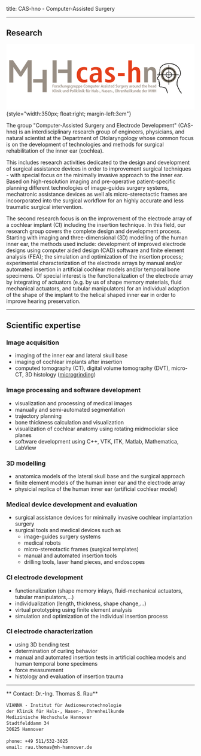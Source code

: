 title: CAS-hno - Computer-Assisted Surgery

- - - 

## Research

![cash-logo](majdani/cas-h.png){style="width:350px; float:right; margin-left:3em"}

The group "Computer-Assisted Surgery and Electrode Development" (CAS-hno) is an interdisciplinary research group of engineers, physicians, and natural scientist at the Department of Otolaryngology whose common focus is on the development of technologies and methods for surgical rehabilitation of the inner ear (cochlea). 

This includes research activities dedicated to the design and development of surgical assistance devices in order to improvement surgical techniques - with special focus on the minimally invasive approach to the inner ear. Based on high-resolution imaging and pre-operative patient-specific planning different technologies of image-guides surgery systems, mechatronic assistance devices as well als micro-stereotactic frames are incoorporated into the surgical workflow for an highly accurate and less traumatic surgical intervention. 

The second  research focus is on the improvement of the electrode array of a cochlear implant (CI) including the insertion technique. In this field, our research group covers the complete design and development process. Starting with imaging and three-dimensional (3D) modelling of the human inner ear, the methods used include: development of improved electrode designs using computer aided design (CAD) software and finite element analysis (FEA); the simulation and optimization of the insertion process; experimental characterization of the electrode arrays by manual and/or automated insertion in artificial cochlear models and/or temporal bone specimens. Of special interest is the functionalization of the electrode array by integrating of actuators (e.g. by us of shape memory materials, fluid mechanical actuators, and tubular manipulators) for an individual adaption of the shape of the implant to the helical shaped inner ear in order to improve hearing preservation.  

- - - 

## Scientific expertise

### Image acquisition

-   imaging of the inner ear and lateral skull base
-   imaging of cochlear implants after insertion
-   computed tomography (CT), digital volume tomography (DVT), micro-CT, 3D histology ([microgrinding](majdani/methods/microgrinding.html "Microgrinding"))


### Image processing and software development

-   visualization and processing of medical images
-   manually and semi-automated segmentation
-   trajectory planning
-   bone thickness calculation and visualization
-   visualization of cochlear anatomy using rotating midmodiolar slice planes
-   software development using C++, VTK, ITK, Matlab, Mathematica, LabView

### 3D modelling

-   anatomica models of the lateral skull base and the surgical approach
-   finite element models of the human inner ear and the electrode array
-   physicial replica of the human inner ear (artificial cochlear model)

### Medical device development and evaluation 

-   surgical assistance devices for minimally invasive cochlear implantation surgery
-   surgical tools and medical devices such as
    - image-guides surgery systems
    - medical robots
    - micro-stereotactic frames (surgical templates)
    - manual and automated insertion tools
    - drilling tools, laser hand pieces, and endoscopes

### CI electrode development

-   functionalization (shape memory inlays, fluid-mechanical actuators, tubular manipulators,...)
-   individualization (length, thickness, shape change,...)
-   virtual prototyping using finite element analysis
-   simulation and optimization of the individual insertion process

### CI electrode characterization

-   using 3D bending test
-   determination of curling behavior
-   manual and automated insertion tests in artificial cochlea models and human temporal bone specimens
-   force measurement
-   histology and evaluation of insertion trauma



- - - 

** Contact: Dr.-Ing. Thomas S. Rau**

    VIANNA - Institut für Audioneurotechnologie
    der Klinik für Hals-, Nasen-, Ohrenheilkunde
    Medizinische Hochschule Hannover
    Stadtfelddamm 34
    30625 Hannover
    
    phone: +49 511/532-3025
    email: rau.thomas@mh-hannover.de



